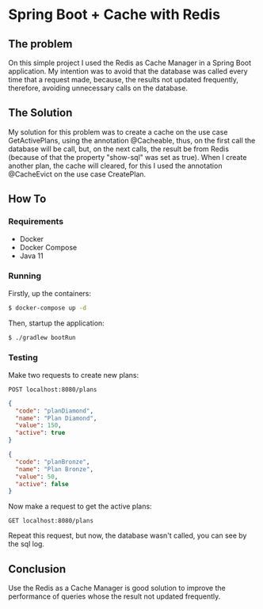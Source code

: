 # Spring Boot + Cache with Redis

## The problem

On this simple project I used the Redis as Cache Manager in a Spring Boot application. My intention was to avoid that the database was called every time that a request made, because, the results not updated frequently, therefore, avoiding unnecessary calls on the database.

## The Solution

My solution for this problem was to create a cache on the use case GetActivePlans, using the annotation @Cacheable, thus, on the first call the database will be call, but, on the next calls, the result be from Redis (because of that the property "show-sql" was set as true). When I create another plan, the cache will cleared, for this I used the annotation @CacheEvict on the use case CreatePlan.

## How To

### Requirements

- Docker
- Docker Compose
- Java 11

### Running

Firstly, up the containers:
```bash
$ docker-compose up -d
```

Then, startup the application:
```bash
$ ./gradlew bootRun
```

### Testing

Make two requests to create new plans:

```
POST localhost:8080/plans
```

```json
{
  "code": "planDiamond",
  "name": "Plan Diamond",
  "value": 150,
  "active": true
}
```
```json
{
  "code": "planBronze",
  "name": "Plan Bronze",
  "value": 50,
  "active": false
}
```

Now make a request to get the active plans:
```
GET localhost:8080/plans
```

Repeat this request, but now, the database wasn't called, you can see by the sql log.

## Conclusion

Use the Redis as a Cache Manager is good solution to improve the performance of queries whose the result not updated frequently.